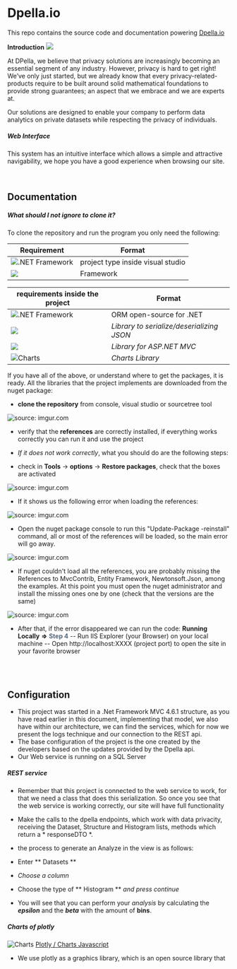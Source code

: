 # Dpella.io
This repo contains the source code and documentation powering [Dpella.io](https://www.dpella.io/ "Dpella.io")

 **Introduction**  ![](https://img.shields.io/badge/Dpella.io-Demo-success)
 
At DPella, we believe that privacy solutions are increasingly becoming an essential segment of any industry. However, privacy is hard to get right! We’ve only just started, but we already know that every privacy-related-products require to be built around solid mathematical foundations to provide strong guarantees; an aspect that we embrace and we are experts at.

Our solutions are designed to enable your company to perform data analytics on private datasets while respecting the privacy of individuals.

##### Web Interface
This system has an intuitive interface which allows a simple and attractive navigability, we hope you have a good experience when browsing our site.

<br>

## Documentation

##### What should I not ignore to clone it?
To clone the repository and run the program you only need the following:

| Requirement  | Format                    |
|----------------|----------------------- |
| ![.NET Framework](https://img.shields.io/badge/.Net%20Framework-4.6.1-informational) | project type inside visual studio |
|  ![](https://img.shields.io/badge/Visual%20Studio%20IDE-2019-9cf) | Framework |

|requirements inside the project | Format                    |
|----------------------------------- | --------------------- |
| ![.NET Framework](https://img.shields.io/badge/Entity%20Framework-6.x-critical)        |  ORM open-source for .NET    |
| ![](https://img.shields.io/badge/Newtonsoft%20JSON-12.0.3-critical) | *Library to serialize/deserializing JSON* |
|  ![](https://img.shields.io/badge/MvcContrib-2.0.95-critical)| *Library  for ASP.NET MVC* |
| ![Charts](https://img.shields.io/badge/plotly.com%2Fjavascript-Charts-critical) |  *Charts Library*|

If you have all of the above, or understand where to get the packages, it is ready.
All the libraries that the project implements are downloaded from the nuget package:

- **clone the repository** from console, visual studio or sourcetree tool

<img src="https://i.imgur.com/sXdSqD0.png" title="source: imgur.com" />

- verify that the **references** are correctly installed, if everything works correctly you can run it and use the project

- *If it does not work correctly*, what you should do are the following steps:

- check in **Tools** -> **options** -> **Restore packages**, check that the boxes are activated

<img src="https://i.imgur.com/UD99Xjz.png" title="source: imgur.com" />

-  If it shows us the following error when loading the references:

<img src="https://i.imgur.com/3GeXWiS.png" title="source: imgur.com" />

-  Open the nuget package console to run this "Update-Package -reinstall" command, all or most of the references will be loaded, so the main error will go away.
<img src="https://i.imgur.com/IoDL3Se.png" title="source: imgur.com" />

- If nuget couldn't load all the references, you are probably missing the References to MvcContrib, Entity Framework, Newtonsoft.Json, among the examples. At this point you must open the nuget administrator and install the missing ones one by one (check that the versions are the same)

<img src="https://i.imgur.com/uiileve.png" title="source: imgur.com" />


- After that, if the error disappeared we can run the code:
**Running Locally**  **=>** <span style="color: #567;">**Step 4**</span>
-- Run IIS Explorer (your Browser) on your local machine
-- Open http://localhost:XXXX (project port) to open the site in your favorite browser

<br>
<br>

## Configuration

- This project was started in a .Net Framework MVC 4.6.1 structure, as you have read earlier in this document, implementing that model, we also have within our architecture, we can find the services, which for now we present the logs technique and our connection to the REST api.
- The base configuration of the project is the one created by the developers based on the updates provided by the Dpella api.
- Our Web service is running on a SQL Server

##### REST service
- Remember that this project is connected to the web service to work, for that we need a class that does this serialization. So once you see that the web service is working correctly, our site will have full functionality
- Make the calls to the dpella endpoints, which work with data privacity, receiving the Dataset, Structure and Histogram lists, methods which return a * responseDTO *.

- the process to generate an Analyze in the view is as follows:
 - Enter ** Datasets **
 - *Choose a column*
 - Choose the type of ** Histogram ** *and press continue*
 - You will see that you can perform your *analysis* by calculating the ***epsilon*** and the ***beta*** with the amount of **bins**.

##### Charts of plotly 
![Charts](https://img.shields.io/badge/plotly.com%2Fjavascript-Charts-9cf) [Plotly / Charts Javascript](https://plotly.com/javascript/error-bars/#horizontal-error-bars "Plotly / Charts Javascript")
- We use plotly as a graphics library, which is an open source library that
